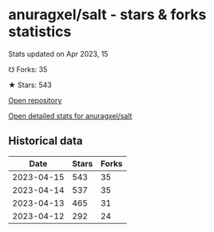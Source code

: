 # anuragxel/salt - stars & forks statistics

Stats updated on Apr 2023, 15

☋ Forks: 35

★ Stars: 543

[Open repository](https://github.com/anuragxel/salt)

[Open detailed stats for anuragxel/salt](https://reviewgithub.com/rep/anuragxel/salt)

## Historical data
| Date | Stars | Forks |
|------|-------|-------|
| 2023-04-15 | 543 | 35 | 
| 2023-04-14 | 537 | 35 | 
| 2023-04-13 | 465 | 31 | 
| 2023-04-12 | 292 | 24 | 

